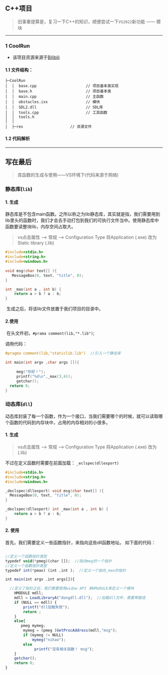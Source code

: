 ## C++项目

> 旧事重提算是，复习一下C++的知识，顺便尝试一下`VS2022`新功能 —— 模块

---

### 1 CoolRun

- 该项目资源来源于[Bilibili](https://www.bilibili.com/video/BV1Ca411k7wU?p=17&spm_id_from=pageDriver&vd_source=41e7e0e737d748569af7bd28d7a17e95)

#### 1.1 文件结构：

```
├─CoolRun
│  │  base.cpp						// 项目基本类实现
│  │  base.h						// 项目基本类
│  │  main.cpp						// 主函数
│  │  obstacles.ixx					// 模块
│  │  SDL2.dll						// SDL库
│  │  tools.cpp						// 工具函数
│  │  tools.h
│  │
│  ├─res					 // 资源文件
```

#### 1.2 代码解析





---

## 写在最后

> 库函数的生成与使用——VS环境下(代码来源于网络)

###  静态库(`lib`)

#### 1. 生成

​    静态库是不包含main函数。之所以称之为lib静态库，其实就是指，我们需要用到lib里头的函数时，我们才会去手动打包到我们的可执行文件当中。使用静态库中函数要读整块lib，内存空间占取大。

> vs点击属性 --> 常规 --> Configuration Type 将Application (.exe) 改为Static library (.lib)

```c++
#include<stdio.h>
#include<string.h>
#include<windows.h>
 
void msg(char text[] ){
   MessageBox(0, text, "title", 0);
}

int _max(int a , int b) {
    return a > b ? a : b;
}
```

​	生成之后，将该lib文件放置于我们项目的目录中。

#### 2.使用

​	在头文件初，`#prama comment(lib,"*.lib")`;

调用代码：

```c++
#pragma comment(lib,"staticlib.lib")  //引入一个静态库

int main(int argv ,char args []){
   
     meg("你好！");
     printf("%d\n",_max(3,4));
     getchar();
  return 0;
}
```

### 动态库(`dll`)

​	动态库封装了每一个函数，作为一个接口，当我们需要哪个的时候，就可以读取哪个函数的代码到内存块中，占用的内存相对的小很多。

 #### 1. 生成

> vs点击属性 --> 常规 --> Configuration Type 将Application (.exe) 改为 (.lib)

不过在定义函数时需要在前面加载：  `_eclspec(dllexport)`

```c++
#include<stdio.h>
#include<string.h>
#include<windows.h>

_declspec(dllexport) void msg(char text[] ){
  MessageBox(0, text, "title", 0);
}

_declspec(dllexport) int _max(int a , int b) {
    return a > b ? a : b;
}
```

#### 2. 使用

 首先，我们需要定义一些函数指针，来指向这些dll函数地址。 如下面的代码：

```javascript

//定义一个函数指针类型
typedef void(*pmeg)(char []);  //指向meg的一个指针
//定义一个函数指针类型
typedef int(*pmax) (int ,int );  //定义一个指向_max的指针

int main(int argv ,int args[]){

  //定义了指针之后，我们需要使用widow API 来HMoDULE来定义一个模块
    HMODULE mdll;
    mdll = LoadLibraryA("dongdll.dll");  //加载dll文件，需要带路径
    if (NULL == mdll) {
        printf("dll加载失败");
        return ;
    }
    else{
       pmeg mymeg;
        mymeg = (pmeg )GetProcAddress(mdll,"msg");
        if (mymeg != NULL) 
            mymeg("nihao");
        else 
             printf("没有相关函数！ msg");
    }
    getchar();
    return 0;
}
```

